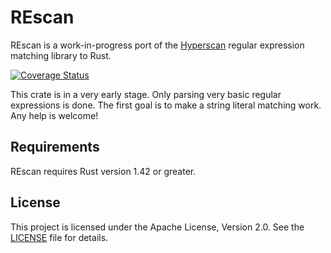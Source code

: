 # REscan

REscan is a work-in-progress port of the
[Hyperscan](https://github.com/intel/hyperscan) regular expression matching
library to Rust.

[![Coverage Status](https://codecov.io/gh/msk/rescan/branch/master/graphs/badge.svg)](https://codecov.io/gh/msk/rescan)

This crate is in a very early stage. Only parsing very basic regular expressions
is done. The first goal is to make a string literal matching work. Any help is
welcome!

## Requirements

REscan requires Rust version 1.42 or greater.

## License

This project is licensed under the Apache License, Version 2.0. See the
[LICENSE](LICENSE) file for details.
